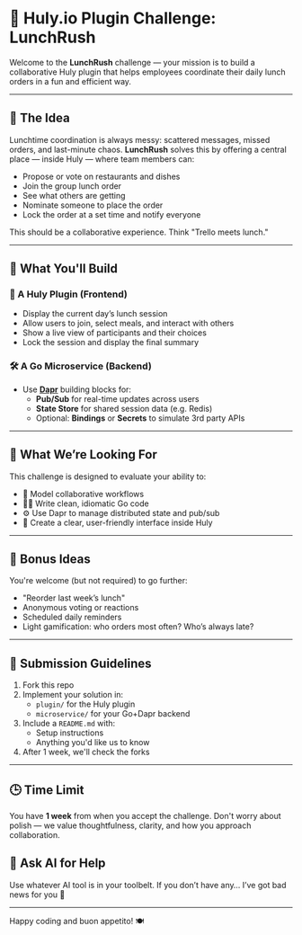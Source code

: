 # 🍱 Huly.io Plugin Challenge: LunchRush

Welcome to the **LunchRush** challenge — your mission is to build a collaborative Huly plugin that helps employees coordinate their daily lunch orders in a fun and efficient way.

---

## 🧠 The Idea

Lunchtime coordination is always messy: scattered messages, missed orders, and last-minute chaos. **LunchRush** solves this by offering a central place — inside Huly — where team members can:

- Propose or vote on restaurants and dishes
- Join the group lunch order
- See what others are getting
- Nominate someone to place the order
- Lock the order at a set time and notify everyone

This should be a collaborative experience. Think "Trello meets lunch."

---

## 🧱 What You'll Build

### 🧩 A Huly Plugin (Frontend)
- Display the current day’s lunch session
- Allow users to join, select meals, and interact with others
- Show a live view of participants and their choices
- Lock the session and display the final summary

### 🛠 A Go Microservice (Backend)
- Use **[Dapr](https://dapr.io/)** building blocks for:
  - **Pub/Sub** for real-time updates across users
  - **State Store** for shared session data (e.g. Redis)
  - Optional: **Bindings** or **Secrets** to simulate 3rd party APIs

---

## 🚀 What We’re Looking For

This challenge is designed to evaluate your ability to:

- 🧠 Model collaborative workflows
- 👩‍💻 Write clean, idiomatic Go code
- ⚙️ Use Dapr to manage distributed state and pub/sub
- 🎨 Create a clear, user-friendly interface inside Huly

---

## 🧪 Bonus Ideas

You're welcome (but not required) to go further:

- "Reorder last week’s lunch"
- Anonymous voting or reactions
- Scheduled daily reminders
- Light gamification: who orders most often? Who’s always late?

---

## 📝 Submission Guidelines

1. Fork this repo
2. Implement your solution in:
   - `plugin/` for the Huly plugin
   - `microservice/` for your Go+Dapr backend
3. Include a `README.md` with:
   - Setup instructions
   - Anything you'd like us to know
4. After 1 week, we'll check the forks

---

## 🕒 Time Limit

You have **1 week** from when you accept the challenge. Don't worry about polish — we value thoughtfulness, clarity, and how you approach collaboration.

## 🧠 Ask AI for Help

Use whatever AI tool is in your toolbelt. If you don’t have any… I’ve got bad news for you 🙂

---

Happy coding and buon appetito! 🍽️
